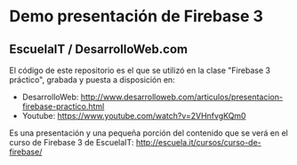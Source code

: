 # Demo presentación de Firebase 3
## EscuelaIT / DesarrolloWeb.com

El código de este repositorio es el que se utilizó en la clase "Firebase 3 práctico", grabada y puesta a disposición en:
- DesarrolloWeb: http://www.desarrolloweb.com/articulos/presentacion-firebase-practico.html
- Youtube: https://www.youtube.com/watch?v=2VHnfvgKQm0

Es una presentación y una pequeña porción del contenido que se verá en el curso de Firebase 3 de EscuelaIT: 
http://escuela.it/cursos/curso-de-firebase/